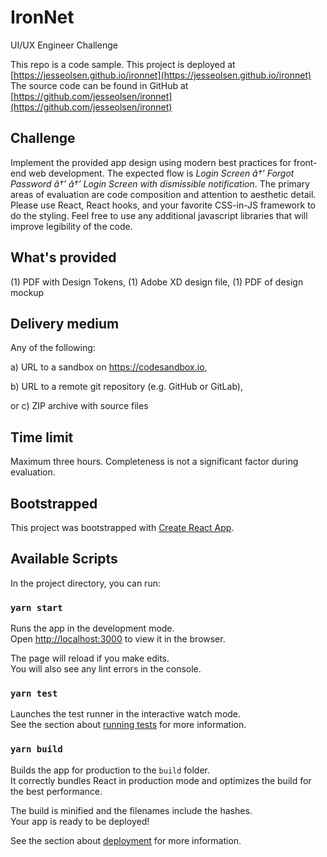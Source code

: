 # IronNet

UI/UX Engineer Challenge

This repo is a code sample.
This project is deployed at [https://jesseolsen.github.io/ironnet](https://jesseolsen.github.io/ironnet)
The source code can be found in GitHub at [https://github.com/jesseolsen/ironnet](https://github.com/jesseolsen/ironnet)

## Challenge

Implement the provided app design using modern best practices for front-end web development. The expected flow is _Login Screen â†’ Forgot Password â†’ <Submit> â†’ Login Screen with dismissible notification_. The primary areas of evaluation are code composition and attention to aesthetic detail. Please use React, React hooks, and your favorite CSS-in-JS framework to do the styling. Feel free to use any additional javascript libraries that will improve legibility of the code.

## What's provided

(1) PDF with Design Tokens, (1) Adobe XD design file, (1) PDF of design mockup

## Delivery medium

Any of the following:

a) URL to a sandbox on https://codesandbox.io,

b) URL to a remote git repository (e.g. GitHub or GitLab),

or c) ZIP archive with source files

## Time limit

Maximum three hours. Completeness is not a significant factor during evaluation.

## Bootstrapped

This project was bootstrapped with [Create React App](https://github.com/facebook/create-react-app).

## Available Scripts

In the project directory, you can run:

### `yarn start`

Runs the app in the development mode.\
Open [http://localhost:3000](http://localhost:3000) to view it in the browser.

The page will reload if you make edits.\
You will also see any lint errors in the console.

### `yarn test`

Launches the test runner in the interactive watch mode.\
See the section about [running tests](https://facebook.github.io/create-react-app/docs/running-tests) for more information.

### `yarn build`

Builds the app for production to the `build` folder.\
It correctly bundles React in production mode and optimizes the build for the best performance.

The build is minified and the filenames include the hashes.\
Your app is ready to be deployed!

See the section about [deployment](https://facebook.github.io/create-react-app/docs/deployment) for more information.

